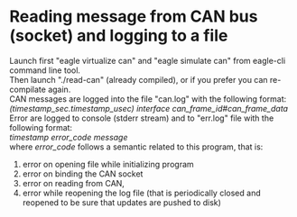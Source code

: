 # Reading message from CAN bus (socket) and logging to a file   
Launch first "eagle virtualize can" and "eagle simulate can" from eagle-cli command line tool.    
Then launch "./read-can" (already compiled), or if you prefer you can re-compilate again.   
CAN messages are logged into the file "can.log" with the following format:   
*(timestamp_sec.timestamp_usec) interface can_frame_id#can_frame_data*    
Error are logged to console (stderr stream) and to "err.log" file with the following format:    
*timestamp error_code message*    
where *error_code* follows a semantic related to this program, that is:   
1. error on opening file while initializing program   
2. error on binding the CAN socket   
3. error on reading from CAN,   
4. error while reopening the log file (that is periodically closed and reopened to be sure that updates are pushed to disk)   
